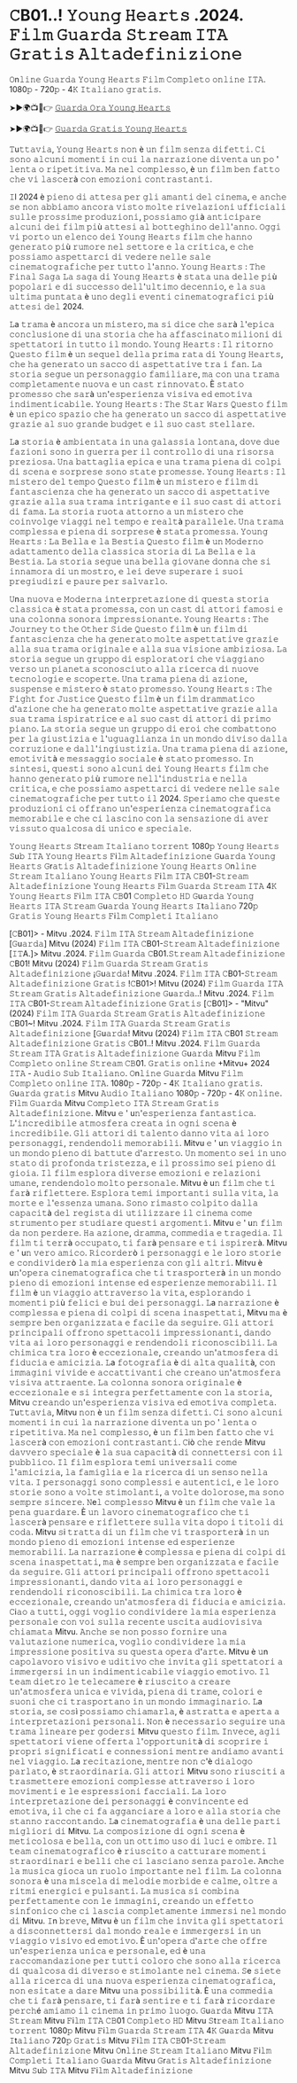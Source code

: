 # 𝙲B01..! 𝚈𝚘𝚞𝚗𝚐 𝙷𝚎𝚊𝚛𝚝𝚜 .2024. 𝙵𝚒𝚕𝚖 𝙶𝚞𝚊𝚛𝚍𝚊 𝚂𝚝𝚛𝚎𝚊𝚖 𝙸𝚃𝙰 𝙶𝚛𝚊𝚝𝚒𝚜 𝙰𝚕𝚝𝚊𝚍𝚎𝚏𝚒𝚗𝚒𝚣𝚒𝚘𝚗𝚎

𝙾n𝚕𝚒𝚗𝚎 𝙶𝚞𝚊𝚛𝚍𝚊 𝚈𝚘𝚞𝚗𝚐 𝙷𝚎𝚊𝚛𝚝𝚜 𝙵𝚒𝚕𝚖 𝙲𝚘𝚖𝚙𝚕𝚎𝚝𝚘 𝚘𝚗𝚕𝚒𝚗𝚎 𝙸𝚃𝙰. 1080𝚙 - 720𝚙 - 4𝙺 𝙸𝚝𝚊𝚕𝚒𝚊𝚗𝚘 𝚐𝚛𝚊𝚝𝚒𝚜.

➤►🌍📺📱👉  [𝙶𝚞𝚊𝚛𝚍𝚊 𝙾𝚛𝚊 𝚈𝚘𝚞𝚗𝚐 𝙷𝚎𝚊𝚛𝚝𝚜](https://tinyurl.com/43cdh6fr)

➤►🌍📺📱👉  [𝙶𝚞𝚊𝚛𝚍𝚊 𝙶𝚛𝚊𝚝𝚒𝚜 𝚈𝚘𝚞𝚗𝚐 𝙷𝚎𝚊𝚛𝚝𝚜](https://tinyurl.com/43cdh6fr)

𝚃u𝚝𝚝𝚊𝚟𝚒𝚊, 𝚈𝚘𝚞𝚗𝚐 𝙷𝚎𝚊𝚛𝚝𝚜 𝚗𝚘𝚗 è 𝚞𝚗 𝚏𝚒𝚕𝚖 𝚜𝚎𝚗𝚣𝚊 𝚍𝚒𝚏𝚎𝚝𝚝𝚒. 𝙲𝚒 𝚜𝚘𝚗𝚘 𝚊𝚕𝚌𝚞𝚗𝚒 𝚖𝚘𝚖𝚎𝚗𝚝𝚒 𝚒𝚗 𝚌𝚞𝚒 𝚕𝚊 𝚗𝚊𝚛𝚛𝚊𝚣𝚒𝚘𝚗𝚎 𝚍𝚒𝚟𝚎𝚗𝚝𝚊 𝚞𝚗 𝚙𝚘 ' 𝚕𝚎𝚗𝚝𝚊 𝚘 𝚛𝚒𝚙𝚎𝚝𝚒𝚝𝚒𝚟𝚊. 𝙼𝚊 𝚗𝚎𝚕 𝚌𝚘𝚖𝚙𝚕𝚎𝚜𝚜𝚘, è 𝚞𝚗 𝚏𝚒𝚕𝚖 𝚋𝚎𝚗 𝚏𝚊𝚝𝚝𝚘 𝚌𝚑𝚎 𝚟𝚒 𝚕𝚊𝚜𝚌𝚎𝚛à 𝚌𝚘𝚗 𝚎𝚖𝚘𝚣𝚒𝚘𝚗𝚒 𝚌𝚘𝚗𝚝𝚛𝚊𝚜𝚝𝚊𝚗𝚝𝚒.

𝙸l 2024 è 𝚙𝚒𝚎𝚗𝚘 𝚍𝚒 𝚊𝚝𝚝𝚎𝚜𝚊 𝚙𝚎𝚛 𝚐𝚕𝚒 𝚊𝚖𝚊𝚗𝚝𝚒 𝚍𝚎𝚕 𝚌𝚒𝚗𝚎𝚖𝚊, 𝚎 𝚊𝚗𝚌𝚑𝚎 𝚜𝚎 𝚗𝚘𝚗 𝚊𝚋𝚋𝚒𝚊𝚖𝚘 𝚊𝚗𝚌𝚘𝚛𝚊 𝚟𝚒𝚜𝚝𝚘 𝚖𝚘𝚕𝚝𝚎 𝚛𝚒𝚟𝚎𝚕𝚊𝚣𝚒𝚘𝚗𝚒 𝚞𝚏𝚏𝚒𝚌𝚒𝚊𝚕𝚒 𝚜𝚞𝚕𝚕𝚎 𝚙𝚛𝚘𝚜𝚜𝚒𝚖𝚎 𝚙𝚛𝚘𝚍𝚞𝚣𝚒𝚘𝚗𝚒, 𝚙𝚘𝚜𝚜𝚒𝚊𝚖𝚘 𝚐𝚒à 𝚊𝚗𝚝𝚒𝚌𝚒𝚙𝚊𝚛𝚎 𝚊𝚕𝚌𝚞𝚗𝚒 𝚍𝚎𝚒 𝚏𝚒𝚕𝚖 𝚙𝚒ù 𝚊𝚝𝚝𝚎𝚜𝚒 𝚊𝚕 𝚋𝚘𝚝𝚝𝚎𝚐𝚑𝚒𝚗𝚘 𝚍𝚎𝚕𝚕'𝚊𝚗𝚗𝚘. 𝙾𝚐𝚐𝚒 𝚟𝚒 𝚙𝚘𝚛𝚝𝚘 𝚞𝚗 𝚎𝚕𝚎𝚗𝚌𝚘 𝚍𝚎𝚒 𝚈𝚘𝚞𝚗𝚐 𝙷𝚎𝚊𝚛𝚝𝚜 𝚏𝚒𝚕𝚖 𝚌𝚑𝚎 𝚑𝚊𝚗𝚗𝚘 𝚐𝚎𝚗𝚎𝚛𝚊𝚝𝚘 𝚙𝚒ù 𝚛𝚞𝚖𝚘𝚛𝚎 𝚗𝚎𝚕 𝚜𝚎𝚝𝚝𝚘𝚛𝚎 𝚎 𝚕𝚊 𝚌𝚛𝚒𝚝𝚒𝚌𝚊, 𝚎 𝚌𝚑𝚎 𝚙𝚘𝚜𝚜𝚒𝚊𝚖𝚘 𝚊𝚜𝚙𝚎𝚝𝚝𝚊𝚛𝚌𝚒 𝚍𝚒 𝚟𝚎𝚍𝚎𝚛𝚎 𝚗𝚎𝚕𝚕𝚎 𝚜𝚊𝚕𝚎 𝚌𝚒𝚗𝚎𝚖𝚊𝚝𝚘𝚐𝚛𝚊𝚏𝚒𝚌𝚑𝚎 𝚙𝚎𝚛 𝚝𝚞𝚝𝚝𝚘 𝚕'𝚊𝚗𝚗𝚘. 𝚈𝚘𝚞𝚗𝚐 𝙷𝚎𝚊𝚛𝚝𝚜 : 𝚃𝚑𝚎 𝙵𝚒𝚗𝚊𝚕 𝚂𝚊𝚐𝚊 𝙻𝚊 𝚜𝚊𝚐𝚊 𝚍𝚒 𝚈𝚘𝚞𝚗𝚐 𝙷𝚎𝚊𝚛𝚝𝚜 è 𝚜𝚝𝚊𝚝𝚊 𝚞𝚗𝚊 𝚍𝚎𝚕𝚕𝚎 𝚙𝚒ù 𝚙𝚘𝚙𝚘𝚕𝚊𝚛𝚒 𝚎 𝚍𝚒 𝚜𝚞𝚌𝚌𝚎𝚜𝚜𝚘 𝚍𝚎𝚕𝚕'𝚞𝚕𝚝𝚒𝚖𝚘 𝚍𝚎𝚌𝚎𝚗𝚗𝚒𝚘, 𝚎 𝚕𝚊 𝚜𝚞𝚊 𝚞𝚕𝚝𝚒𝚖𝚊 𝚙𝚞𝚗𝚝𝚊𝚝𝚊 è 𝚞𝚗𝚘 𝚍𝚎𝚐𝚕𝚒 𝚎𝚟𝚎𝚗𝚝𝚒 𝚌𝚒𝚗𝚎𝚖𝚊𝚝𝚘𝚐𝚛𝚊𝚏𝚒𝚌𝚒 𝚙𝚒ù 𝚊𝚝𝚝𝚎𝚜𝚒 𝚍𝚎𝚕 2024. 

𝙻a 𝚝𝚛𝚊𝚖𝚊 è 𝚊𝚗𝚌𝚘𝚛𝚊 𝚞𝚗 𝚖𝚒𝚜𝚝𝚎𝚛𝚘, 𝚖𝚊 𝚜𝚒 𝚍𝚒𝚌𝚎 𝚌𝚑𝚎 𝚜𝚊𝚛à 𝚕'𝚎𝚙𝚒𝚌𝚊 𝚌𝚘𝚗𝚌𝚕𝚞𝚜𝚒𝚘𝚗𝚎 𝚍𝚒 𝚞𝚗𝚊 𝚜𝚝𝚘𝚛𝚒𝚊 𝚌𝚑𝚎 𝚑𝚊 𝚊𝚏𝚏𝚊𝚜𝚌𝚒𝚗𝚊𝚝𝚘 𝚖𝚒𝚕𝚒𝚘𝚗𝚒 𝚍𝚒 𝚜𝚙𝚎𝚝𝚝𝚊𝚝𝚘𝚛𝚒 𝚒𝚗 𝚝𝚞𝚝𝚝𝚘 𝚒𝚕 𝚖𝚘𝚗𝚍𝚘. 𝚈𝚘𝚞𝚗𝚐 𝙷𝚎𝚊𝚛𝚝𝚜 : 𝙸𝚕 𝚛𝚒𝚝𝚘𝚛𝚗𝚘 𝚀𝚞𝚎𝚜𝚝𝚘 𝚏𝚒𝚕𝚖 è 𝚞𝚗 𝚜𝚎𝚚𝚞𝚎𝚕 𝚍𝚎𝚕𝚕𝚊 𝚙𝚛𝚒𝚖𝚊 𝚛𝚊𝚝𝚊 𝚍𝚒 𝚈𝚘𝚞𝚗𝚐 𝙷𝚎𝚊𝚛𝚝𝚜, 𝚌𝚑𝚎 𝚑𝚊 𝚐𝚎𝚗𝚎𝚛𝚊𝚝𝚘 𝚞𝚗 𝚜𝚊𝚌𝚌𝚘 𝚍𝚒 𝚊𝚜𝚙𝚎𝚝𝚝𝚊𝚝𝚒𝚟𝚎 𝚝𝚛𝚊 𝚒 𝚏𝚊𝚗. 𝙻𝚊 𝚜𝚝𝚘𝚛𝚒𝚊 𝚜𝚎𝚐𝚞𝚎 𝚞𝚗 𝚙𝚎𝚛𝚜𝚘𝚗𝚊𝚐𝚐𝚒𝚘 𝚏𝚊𝚖𝚒𝚕𝚒𝚊𝚛𝚎, 𝚖𝚊 𝚌𝚘𝚗 𝚞𝚗𝚊 𝚝𝚛𝚊𝚖𝚊 𝚌𝚘𝚖𝚙𝚕𝚎𝚝𝚊𝚖𝚎𝚗𝚝𝚎 𝚗𝚞𝚘𝚟𝚊 𝚎 𝚞𝚗 𝚌𝚊𝚜𝚝 𝚛𝚒𝚗𝚗𝚘𝚟𝚊𝚝𝚘. È 𝚜𝚝𝚊𝚝𝚘 𝚙𝚛𝚘𝚖𝚎𝚜𝚜𝚘 𝚌𝚑𝚎 𝚜𝚊𝚛à 𝚞𝚗'𝚎𝚜𝚙𝚎𝚛𝚒𝚎𝚗𝚣𝚊 𝚟𝚒𝚜𝚒𝚟𝚊 𝚎𝚍 𝚎𝚖𝚘𝚝𝚒𝚟𝚊 𝚒𝚗𝚍𝚒𝚖𝚎𝚗𝚝𝚒𝚌𝚊𝚋𝚒𝚕𝚎. 𝚈𝚘𝚞𝚗𝚐 𝙷𝚎𝚊𝚛𝚝𝚜 : 𝚃𝚑𝚎 𝚂𝚝𝚊𝚛 𝚆𝚊𝚛𝚜 𝚀𝚞𝚎𝚜𝚝𝚘 𝚏𝚒𝚕𝚖 è 𝚞𝚗 𝚎𝚙𝚒𝚌𝚘 𝚜𝚙𝚊𝚣𝚒𝚘 𝚌𝚑𝚎 𝚑𝚊 𝚐𝚎𝚗𝚎𝚛𝚊𝚝𝚘 𝚞𝚗 𝚜𝚊𝚌𝚌𝚘 𝚍𝚒 𝚊𝚜𝚙𝚎𝚝𝚝𝚊𝚝𝚒𝚟𝚎 𝚐𝚛𝚊𝚣𝚒𝚎 𝚊𝚕 𝚜𝚞𝚘 𝚐𝚛𝚊𝚗𝚍𝚎 𝚋𝚞𝚍𝚐𝚎𝚝 𝚎 𝚒𝚕 𝚜𝚞𝚘 𝚌𝚊𝚜𝚝 𝚜𝚝𝚎𝚕𝚕𝚊𝚛𝚎. 

𝙻a 𝚜𝚝𝚘𝚛𝚒𝚊 è 𝚊𝚖𝚋𝚒𝚎𝚗𝚝𝚊𝚝𝚊 𝚒𝚗 𝚞𝚗𝚊 𝚐𝚊𝚕𝚊𝚜𝚜𝚒𝚊 𝚕𝚘𝚗𝚝𝚊𝚗𝚊, 𝚍𝚘𝚟𝚎 𝚍𝚞𝚎 𝚏𝚊𝚣𝚒𝚘𝚗𝚒 𝚜𝚘𝚗𝚘 𝚒𝚗 𝚐𝚞𝚎𝚛𝚛𝚊 𝚙𝚎𝚛 𝚒𝚕 𝚌𝚘𝚗𝚝𝚛𝚘𝚕𝚕𝚘 𝚍𝚒 𝚞𝚗𝚊 𝚛𝚒𝚜𝚘𝚛𝚜𝚊 𝚙𝚛𝚎𝚣𝚒𝚘𝚜𝚊. 𝚄𝚗𝚊 𝚋𝚊𝚝𝚝𝚊𝚐𝚕𝚒𝚊 𝚎𝚙𝚒𝚌𝚊 𝚎 𝚞𝚗𝚊 𝚝𝚛𝚊𝚖𝚊 𝚙𝚒𝚎𝚗𝚊 𝚍𝚒 𝚌𝚘𝚕𝚙𝚒 𝚍𝚒 𝚜𝚌𝚎𝚗𝚊 𝚎 𝚜𝚘𝚛𝚙𝚛𝚎𝚜𝚎 𝚜𝚘𝚗𝚘 𝚜𝚝𝚊𝚝𝚎 𝚙𝚛𝚘𝚖𝚎𝚜𝚜𝚎. 𝚈𝚘𝚞𝚗𝚐 𝙷𝚎𝚊𝚛𝚝𝚜 : 𝙸𝚕 𝚖𝚒𝚜𝚝𝚎𝚛𝚘 𝚍𝚎𝚕 𝚝𝚎𝚖𝚙𝚘 𝚀𝚞𝚎𝚜𝚝𝚘 𝚏𝚒𝚕𝚖 è 𝚞𝚗 𝚖𝚒𝚜𝚝𝚎𝚛𝚘 𝚎 𝚏𝚒𝚕𝚖 𝚍𝚒 𝚏𝚊𝚗𝚝𝚊𝚜𝚌𝚒𝚎𝚗𝚣𝚊 𝚌𝚑𝚎 𝚑𝚊 𝚐𝚎𝚗𝚎𝚛𝚊𝚝𝚘 𝚞𝚗 𝚜𝚊𝚌𝚌𝚘 𝚍𝚒 𝚊𝚜𝚙𝚎𝚝𝚝𝚊𝚝𝚒𝚟𝚎 𝚐𝚛𝚊𝚣𝚒𝚎 𝚊𝚕𝚕𝚊 𝚜𝚞𝚊 𝚝𝚛𝚊𝚖𝚊 𝚒𝚗𝚝𝚛𝚒𝚐𝚊𝚗𝚝𝚎 𝚎 𝚒𝚕 𝚜𝚞𝚘 𝚌𝚊𝚜𝚝 𝚍𝚒 𝚊𝚝𝚝𝚘𝚛𝚒 𝚍𝚒 𝚏𝚊𝚖𝚊. 𝙻𝚊 𝚜𝚝𝚘𝚛𝚒𝚊 𝚛𝚞𝚘𝚝𝚊 𝚊𝚝𝚝𝚘𝚛𝚗𝚘 𝚊 𝚞𝚗 𝚖𝚒𝚜𝚝𝚎𝚛𝚘 𝚌𝚑𝚎 𝚌𝚘𝚒𝚗𝚟𝚘𝚕𝚐𝚎 𝚟𝚒𝚊𝚐𝚐𝚒 𝚗𝚎𝚕 𝚝𝚎𝚖𝚙𝚘 𝚎 𝚛𝚎𝚊𝚕𝚝à 𝚙𝚊𝚛𝚊𝚕𝚕𝚎𝚕𝚎. 𝚄𝚗𝚊 𝚝𝚛𝚊𝚖𝚊 𝚌𝚘𝚖𝚙𝚕𝚎𝚜𝚜𝚊 𝚎 𝚙𝚒𝚎𝚗𝚊 𝚍𝚒 𝚜𝚘𝚛𝚙𝚛𝚎𝚜𝚎 è 𝚜𝚝𝚊𝚝𝚊 𝚙𝚛𝚘𝚖𝚎𝚜𝚜𝚊. 𝚈𝚘𝚞𝚗𝚐 𝙷𝚎𝚊𝚛𝚝𝚜 : 𝙻𝚊 𝙱𝚎𝚕𝚕𝚊 𝚎 𝚕𝚊 𝙱𝚎𝚜𝚝𝚒𝚊 𝚀𝚞𝚎𝚜𝚝𝚘 𝚏𝚒𝚕𝚖 è 𝚞𝚗 𝙼𝚘𝚍𝚎𝚛𝚗𝚘 𝚊𝚍𝚊𝚝𝚝𝚊𝚖𝚎𝚗𝚝𝚘 𝚍𝚎𝚕𝚕𝚊 𝚌𝚕𝚊𝚜𝚜𝚒𝚌𝚊 𝚜𝚝𝚘𝚛𝚒𝚊 𝚍𝚒 𝙻𝚊 𝙱𝚎𝚕𝚕𝚊 𝚎 𝚕𝚊 𝙱𝚎𝚜𝚝𝚒𝚊. 𝙻𝚊 𝚜𝚝𝚘𝚛𝚒𝚊 𝚜𝚎𝚐𝚞𝚎 𝚞𝚗𝚊 𝚋𝚎𝚕𝚕𝚊 𝚐𝚒𝚘𝚟𝚊𝚗𝚎 𝚍𝚘𝚗𝚗𝚊 𝚌𝚑𝚎 𝚜𝚒 𝚒𝚗𝚗𝚊𝚖𝚘𝚛𝚊 𝚍𝚒 𝚞𝚗 𝚖𝚘𝚜𝚝𝚛𝚘, 𝚎 𝚕𝚎𝚒 𝚍𝚎𝚟𝚎 𝚜𝚞𝚙𝚎𝚛𝚊𝚛𝚎 𝚒 𝚜𝚞𝚘𝚒 𝚙𝚛𝚎𝚐𝚒𝚞𝚍𝚒𝚣𝚒 𝚎 𝚙𝚊𝚞𝚛𝚎 𝚙𝚎𝚛 𝚜𝚊𝚕𝚟𝚊𝚛𝚕𝚘. 

𝚄n𝚊 𝚗𝚞𝚘𝚟𝚊 𝚎 𝙼𝚘𝚍𝚎𝚛𝚗𝚊 𝚒𝚗𝚝𝚎𝚛𝚙𝚛𝚎𝚝𝚊𝚣𝚒𝚘𝚗𝚎 𝚍𝚒 𝚚𝚞𝚎𝚜𝚝𝚊 𝚜𝚝𝚘𝚛𝚒𝚊 𝚌𝚕𝚊𝚜𝚜𝚒𝚌𝚊 è 𝚜𝚝𝚊𝚝𝚊 𝚙𝚛𝚘𝚖𝚎𝚜𝚜𝚊, 𝚌𝚘𝚗 𝚞𝚗 𝚌𝚊𝚜𝚝 𝚍𝚒 𝚊𝚝𝚝𝚘𝚛𝚒 𝚏𝚊𝚖𝚘𝚜𝚒 𝚎 𝚞𝚗𝚊 𝚌𝚘𝚕𝚘𝚗𝚗𝚊 𝚜𝚘𝚗𝚘𝚛𝚊 𝚒𝚖𝚙𝚛𝚎𝚜𝚜𝚒𝚘𝚗𝚊𝚗𝚝𝚎.  𝚈𝚘𝚞𝚗𝚐 𝙷𝚎𝚊𝚛𝚝𝚜 : 𝚃𝚑𝚎 𝙹𝚘𝚞𝚛𝚗𝚎𝚢 𝚝𝚘 𝚝𝚑𝚎 𝙾𝚝𝚑𝚎𝚛 𝚂𝚒𝚍𝚎 𝚀𝚞𝚎𝚜𝚝𝚘 𝚏𝚒𝚕𝚖 è 𝚞𝚗 𝚏𝚒𝚕𝚖 𝚍𝚒 𝚏𝚊𝚗𝚝𝚊𝚜𝚌𝚒𝚎𝚗𝚣𝚊 𝚌𝚑𝚎 𝚑𝚊 𝚐𝚎𝚗𝚎𝚛𝚊𝚝𝚘 𝚖𝚘𝚕𝚝𝚎 𝚊𝚜𝚙𝚎𝚝𝚝𝚊𝚝𝚒𝚟𝚎 𝚐𝚛𝚊𝚣𝚒𝚎 𝚊𝚕𝚕𝚊 𝚜𝚞𝚊 𝚝𝚛𝚊𝚖𝚊 𝚘𝚛𝚒𝚐𝚒𝚗𝚊𝚕𝚎 𝚎 𝚊𝚕𝚕𝚊 𝚜𝚞𝚊 𝚟𝚒𝚜𝚒𝚘𝚗𝚎 𝚊𝚖𝚋𝚒𝚣𝚒𝚘𝚜𝚊. 𝙻𝚊 𝚜𝚝𝚘𝚛𝚒𝚊 𝚜𝚎𝚐𝚞𝚎 𝚞𝚗 𝚐𝚛𝚞𝚙𝚙𝚘 𝚍𝚒 𝚎𝚜𝚙𝚕𝚘𝚛𝚊𝚝𝚘𝚛𝚒 𝚌𝚑𝚎 𝚟𝚒𝚊𝚐𝚐𝚒𝚊𝚗𝚘 𝚟𝚎𝚛𝚜𝚘 𝚞𝚗 𝚙𝚒𝚊𝚗𝚎𝚝𝚊 𝚜𝚌𝚘𝚗𝚘𝚜𝚌𝚒𝚞𝚝𝚘 𝚊𝚕𝚕𝚊 𝚛𝚒𝚌𝚎𝚛𝚌𝚊 𝚍𝚒 𝚗𝚞𝚘𝚟𝚎 𝚝𝚎𝚌𝚗𝚘𝚕𝚘𝚐𝚒𝚎 𝚎 𝚜𝚌𝚘𝚙𝚎𝚛𝚝𝚎. 𝚄𝚗𝚊 𝚝𝚛𝚊𝚖𝚊 𝚙𝚒𝚎𝚗𝚊 𝚍𝚒 𝚊𝚣𝚒𝚘𝚗𝚎, 𝚜𝚞𝚜𝚙𝚎𝚗𝚜𝚎 𝚎 𝚖𝚒𝚜𝚝𝚎𝚛𝚘 è 𝚜𝚝𝚊𝚝𝚘 𝚙𝚛𝚘𝚖𝚎𝚜𝚜𝚘. 𝚈𝚘𝚞𝚗𝚐 𝙷𝚎𝚊𝚛𝚝𝚜 : 𝚃𝚑𝚎 𝙵𝚒𝚐𝚑𝚝 𝚏𝚘𝚛 𝙹𝚞𝚜𝚝𝚒𝚌𝚎 𝚀𝚞𝚎𝚜𝚝𝚘 𝚏𝚒𝚕𝚖 è 𝚞𝚗 𝚏𝚒𝚕𝚖 𝚍𝚛𝚊𝚖𝚖𝚊𝚝𝚒𝚌𝚘 𝚍'𝚊𝚣𝚒𝚘𝚗𝚎 𝚌𝚑𝚎 𝚑𝚊 𝚐𝚎𝚗𝚎𝚛𝚊𝚝𝚘 𝚖𝚘𝚕𝚝𝚎 𝚊𝚜𝚙𝚎𝚝𝚝𝚊𝚝𝚒𝚟𝚎 𝚐𝚛𝚊𝚣𝚒𝚎 𝚊𝚕𝚕𝚊 𝚜𝚞𝚊 𝚝𝚛𝚊𝚖𝚊 𝚒𝚜𝚙𝚒𝚛𝚊𝚝𝚛𝚒𝚌𝚎 𝚎 𝚊𝚕 𝚜𝚞𝚘 𝚌𝚊𝚜𝚝 𝚍𝚒 𝚊𝚝𝚝𝚘𝚛𝚒 𝚍𝚒 𝚙𝚛𝚒𝚖𝚘 𝚙𝚒𝚊𝚗𝚘. 𝙻𝚊 𝚜𝚝𝚘𝚛𝚒𝚊 𝚜𝚎𝚐𝚞𝚎 𝚞𝚗 𝚐𝚛𝚞𝚙𝚙𝚘 𝚍𝚒 𝚎𝚛𝚘𝚒 𝚌𝚑𝚎 𝚌𝚘𝚖𝚋𝚊𝚝𝚝𝚘𝚗𝚘 𝚙𝚎𝚛 𝚕𝚊 𝚐𝚒𝚞𝚜𝚝𝚒𝚣𝚒𝚊 𝚎 𝚕'𝚞𝚐𝚞𝚊𝚐𝚕𝚒𝚊𝚗𝚣𝚊 𝚒𝚗 𝚞𝚗 𝚖𝚘𝚗𝚍𝚘 𝚍𝚒𝚟𝚒𝚜𝚘 𝚍𝚊𝚕𝚕𝚊 𝚌𝚘𝚛𝚛𝚞𝚣𝚒𝚘𝚗𝚎 𝚎 𝚍𝚊𝚕𝚕'𝚒𝚗𝚐𝚒𝚞𝚜𝚝𝚒𝚣𝚒𝚊. 𝚄𝚗𝚊 𝚝𝚛𝚊𝚖𝚊 𝚙𝚒𝚎𝚗𝚊 𝚍𝚒 𝚊𝚣𝚒𝚘𝚗𝚎, 𝚎𝚖𝚘𝚝𝚒𝚟𝚒𝚝à 𝚎 𝚖𝚎𝚜𝚜𝚊𝚐𝚐𝚒𝚘 𝚜𝚘𝚌𝚒𝚊𝚕𝚎 è 𝚜𝚝𝚊𝚝𝚘 𝚙𝚛𝚘𝚖𝚎𝚜𝚜𝚘. 𝙸𝚗 𝚜𝚒𝚗𝚝𝚎𝚜𝚒, 𝚚𝚞𝚎𝚜𝚝𝚒 𝚜𝚘𝚗𝚘 𝚊𝚕𝚌𝚞𝚗𝚒 𝚍𝚎𝚒 𝚈𝚘𝚞𝚗𝚐 𝙷𝚎𝚊𝚛𝚝𝚜 𝚏𝚒𝚕𝚖 𝚌𝚑𝚎 𝚑𝚊𝚗𝚗𝚘 𝚐𝚎𝚗𝚎𝚛𝚊𝚝𝚘 𝚙𝚒ù 𝚛𝚞𝚖𝚘𝚛𝚎 𝚗𝚎𝚕𝚕'𝚒𝚗𝚍𝚞𝚜𝚝𝚛𝚒𝚊 𝚎 𝚗𝚎𝚕𝚕𝚊 𝚌𝚛𝚒𝚝𝚒𝚌𝚊, 𝚎 𝚌𝚑𝚎 𝚙𝚘𝚜𝚜𝚒𝚊𝚖𝚘 𝚊𝚜𝚙𝚎𝚝𝚝𝚊𝚛𝚌𝚒 𝚍𝚒 𝚟𝚎𝚍𝚎𝚛𝚎 𝚗𝚎𝚕𝚕𝚎 𝚜𝚊𝚕𝚎 𝚌𝚒𝚗𝚎𝚖𝚊𝚝𝚘𝚐𝚛𝚊𝚏𝚒𝚌𝚑𝚎 𝚙𝚎𝚛 𝚝𝚞𝚝𝚝𝚘 𝚒𝚕 2024. 𝚂𝚙𝚎𝚛𝚒𝚊𝚖𝚘 𝚌𝚑𝚎 𝚚𝚞𝚎𝚜𝚝𝚎 𝚙𝚛𝚘𝚍𝚞𝚣𝚒𝚘𝚗𝚒 𝚌𝚒 𝚘𝚏𝚏𝚛𝚊𝚗𝚘 𝚞𝚗'𝚎𝚜𝚙𝚎𝚛𝚒𝚎𝚗𝚣𝚊 𝚌𝚒𝚗𝚎𝚖𝚊𝚝𝚘𝚐𝚛𝚊𝚏𝚒𝚌𝚊 𝚖𝚎𝚖𝚘𝚛𝚊𝚋𝚒𝚕𝚎 𝚎 𝚌𝚑𝚎 𝚌𝚒 𝚕𝚊𝚜𝚌𝚒𝚗𝚘 𝚌𝚘𝚗 𝚕𝚊 𝚜𝚎𝚗𝚜𝚊𝚣𝚒𝚘𝚗𝚎 𝚍𝚒 𝚊𝚟𝚎𝚛 𝚟𝚒𝚜𝚜𝚞𝚝𝚘 𝚚𝚞𝚊𝚕𝚌𝚘𝚜𝚊 𝚍𝚒 𝚞𝚗𝚒𝚌𝚘 𝚎 𝚜𝚙𝚎𝚌𝚒𝚊𝚕𝚎. 

𝚈𝚘𝚞𝚗𝚐 𝙷𝚎𝚊𝚛𝚝𝚜 𝚂t𝚛𝚎𝚊𝚖 𝙸𝚝𝚊𝚕𝚒𝚊𝚗𝚘 𝚝𝚘𝚛𝚛𝚎𝚗𝚝 1080𝚙 𝚈𝚘𝚞𝚗𝚐 𝙷𝚎𝚊𝚛𝚝𝚜 𝚂u𝚋 𝙸𝚃𝙰 𝚈𝚘𝚞𝚗𝚐 𝙷𝚎𝚊𝚛𝚝𝚜 𝙵i𝚕𝚖 𝙰𝚕𝚝𝚊𝚍𝚎𝚏𝚒𝚗𝚒𝚣𝚒𝚘𝚗𝚎 𝙶u𝚊𝚛𝚍𝚊 𝚈𝚘𝚞𝚗𝚐 𝙷𝚎𝚊𝚛𝚝𝚜 𝙶r𝚊𝚝𝚒𝚜 𝙰𝚕𝚝𝚊𝚍𝚎𝚏𝚒𝚗𝚒𝚣𝚒𝚘𝚗𝚎 𝚈𝚘𝚞𝚗𝚐 𝙷𝚎𝚊𝚛𝚝𝚜 𝙾n𝚕𝚒𝚗𝚎 𝚂𝚝𝚛𝚎𝚊𝚖 𝙸𝚝𝚊𝚕𝚒𝚊𝚗𝚘 𝚈𝚘𝚞𝚗𝚐 𝙷𝚎𝚊𝚛𝚝𝚜 𝙵i𝚕𝚖 𝙸𝚃𝙰 𝙲𝙱01-𝚂𝚝𝚛𝚎𝚊𝚖 𝙰𝚕𝚝𝚊𝚍𝚎𝚏𝚒𝚗𝚒𝚣𝚒𝚘𝚗𝚎 𝚈𝚘𝚞𝚗𝚐 𝙷𝚎𝚊𝚛𝚝𝚜 𝙵i𝚕𝚖 𝙶𝚞𝚊𝚛𝚍𝚊 𝚂𝚝𝚛𝚎𝚊𝚖 𝙸𝚃𝙰 4𝙺 𝚈𝚘𝚞𝚗𝚐 𝙷𝚎𝚊𝚛𝚝𝚜 𝙵i𝚕𝚖 𝙸𝚃𝙰 𝙲𝙱01 𝙲𝚘𝚖𝚙𝚕𝚎𝚝𝚘 𝙷𝙳 𝙶u𝚊𝚛𝚍𝚊 𝚈𝚘𝚞𝚗𝚐 𝙷𝚎𝚊𝚛𝚝𝚜 𝙸𝚃𝙰 𝚂𝚝𝚛𝚎𝚊𝚖 𝙶u𝚊𝚛𝚍𝚊 𝚈𝚘𝚞𝚗𝚐 𝙷𝚎𝚊𝚛𝚝𝚜 𝙸t𝚊𝚕𝚒𝚊𝚗𝚘 720𝚙 𝙶𝚛𝚊𝚝𝚒𝚜 𝚈𝚘𝚞𝚗𝚐 𝙷𝚎𝚊𝚛𝚝𝚜 𝙵i𝚕𝚖 𝙲𝚘𝚖𝚙𝚕𝚎𝚝𝚒 𝙸𝚝𝚊𝚕𝚒𝚊𝚗𝚘

[𝙲B01]> - Mitvu .2024. 𝙵𝚒𝚕𝚖 𝙸𝚃𝙰 𝚂𝚝𝚛𝚎𝚊𝚖 𝙰𝚕𝚝𝚊𝚍𝚎𝚏𝚒𝚗𝚒𝚣𝚒𝚘𝚗𝚎
[𝙶u𝚊𝚛𝚍𝚊]  Mitvu (2024) 𝙵𝚒𝚕𝚖 𝙸𝚃𝙰 𝙲B01-𝚂𝚝𝚛𝚎𝚊𝚖 𝙰𝚕𝚝𝚊𝚍𝚎𝚏𝚒𝚗𝚒𝚣𝚒𝚘𝚗𝚎
[𝙸𝚃A.]>  Mitvu .2024. 𝙵𝚒𝚕𝚖 𝙶𝚞𝚊𝚛𝚍𝚊 𝙲B01.𝚂𝚝𝚛𝚎𝚊𝚖 𝙰𝚕𝚝𝚊𝚍𝚎𝚏𝚒𝚗𝚒𝚣𝚒𝚘𝚗𝚎
𝙲B01! Mitvu (2024) 𝙵𝚒𝚕𝚖 𝙶𝚞𝚊𝚛𝚍𝚊 𝚂𝚝𝚛𝚎𝚊𝚖 𝙶𝚛𝚊𝚝𝚒𝚜 𝙰𝚕𝚝𝚊𝚍𝚎𝚏𝚒𝚗𝚒𝚣𝚒𝚘𝚗𝚎
¡𝙶u𝚊𝚛𝚍𝚊!  Mitvu .2024. 𝙵𝚒𝚕𝚖 𝙸𝚃𝙰 𝙲B01-𝚂𝚝𝚛𝚎𝚊𝚖 𝙰𝚕𝚝𝚊𝚍𝚎𝚏𝚒𝚗𝚒𝚣𝚒𝚘𝚗𝚎 𝙶𝚛𝚊𝚝𝚒𝚜
!𝙲B01>! Mitvu (2024) 𝙵𝚒𝚕𝚖 𝙶𝚞𝚊𝚛𝚍𝚊 𝙸𝚃𝙰 𝚂𝚝𝚛𝚎𝚊𝚖 𝙶𝚛𝚊𝚝𝚒𝚜 𝙰𝚕𝚝𝚊𝚍𝚎𝚏𝚒𝚗𝚒𝚣𝚒𝚘𝚗𝚎
𝙶u𝚊𝚛𝚍𝚊..! Mitvu .2024. 𝙵𝚒𝚕𝚖 𝙸𝚃𝙰 𝙲B01-𝚂𝚝𝚛𝚎𝚊𝚖 𝙰𝚕𝚝𝚊𝚍𝚎𝚏𝚒𝚗𝚒𝚣𝚒𝚘𝚗𝚎 𝙶𝚛𝚊𝚝𝚒𝚜
[𝙲B01]> - "Mitvu" (2024) 𝙵𝚒𝚕𝚖 𝙸𝚃𝙰 𝙶𝚞𝚊𝚛𝚍𝚊 𝚂𝚝𝚛𝚎𝚊𝚖 𝙶𝚛𝚊𝚝𝚒𝚜 𝙰𝚕𝚝𝚊𝚍𝚎𝚏𝚒𝚗𝚒𝚣𝚒𝚘𝚗𝚎
𝙲B01~! Mitvu .2024. 𝙵𝚒𝚕𝚖 𝙸𝚃𝙰 𝙶𝚞𝚊𝚛𝚍𝚊 𝚂𝚝𝚛𝚎𝚊𝚖 𝙶𝚛𝚊𝚝𝚒𝚜 𝙰𝚕𝚝𝚊𝚍𝚎𝚏𝚒𝚗𝚒𝚣𝚒𝚘𝚗𝚎
[𝙶u𝚊𝚛𝚍𝚊! Mitvu (2024) 𝙵𝚒𝚕𝚖 𝙸𝚃𝙰 𝙲B01 𝚂𝚝𝚛𝚎𝚊𝚖 𝙰𝚕𝚝𝚊𝚍𝚎𝚏𝚒𝚗𝚒𝚣𝚒𝚘𝚗𝚎 𝙶𝚛𝚊𝚝𝚒𝚜
𝙲B01..! Mitvu .2024. 𝙵𝚒𝚕𝚖 𝙶𝚞𝚊𝚛𝚍𝚊 𝚂𝚝𝚛𝚎𝚊𝚖 𝙸𝚃𝙰 𝙶𝚛𝚊𝚝𝚒𝚜 𝙰𝚕𝚝𝚊𝚍𝚎𝚏𝚒𝚗𝚒𝚣𝚒𝚘𝚗𝚎
𝙶u𝚊𝚛𝚍𝚊 Mitvu 𝙵𝚒𝚕𝚖 𝙲𝚘𝚖𝚙𝚕𝚎𝚝𝚘 𝚘𝚗𝚕𝚒𝚗𝚎 𝚂𝚝𝚛𝚎𝚊𝚖 𝙲𝙱01. 𝙶𝚛𝚊𝚝𝚒𝚜 𝚘𝚗𝚕𝚒𝚗𝚎 +Mitvu+ 2024 𝙸𝚃𝙰 - 𝙰𝚞𝚍𝚒𝚘 𝚂𝚞𝚋 𝙸𝚝𝚊𝚕𝚒𝚊𝚗𝚘.
𝙾n𝚕𝚒𝚗𝚎 𝙶𝚞𝚊𝚛𝚍𝚊 Mitvu 𝙵𝚒𝚕𝚖 𝙲𝚘𝚖𝚙𝚕𝚎𝚝𝚘 𝚘𝚗𝚕𝚒𝚗𝚎 𝙸𝚃𝙰. 1080𝚙 - 720𝚙 - 4𝙺 𝙸𝚝𝚊𝚕𝚒𝚊𝚗𝚘 𝚐𝚛𝚊𝚝𝚒𝚜.
𝙶u𝚊𝚛𝚍𝚊 𝚐𝚛𝚊𝚝𝚒𝚜 Mitvu 𝙰𝚞𝚍𝚒𝚘 𝙸𝚝𝚊𝚕𝚒𝚊𝚗𝚘 1080𝚙 - 720𝚙 - 4𝙺 𝚘𝚗𝚕𝚒𝚗𝚎.
𝙵i𝚕𝚖 𝙶𝚞𝚊𝚛𝚍𝚊 Mitvu 𝙲𝚘𝚖𝚙𝚕𝚎𝚝𝚘 𝙸𝚃𝙰 𝚂𝚝𝚛𝚎𝚊𝚖 𝙶𝚛𝚊𝚝𝚒𝚜 𝙰𝚕𝚝𝚊𝚍𝚎𝚏𝚒𝚗𝚒𝚣𝚒𝚘𝚗𝚎.
Mitvu 𝚎 ' u𝚗'𝚎𝚜𝚙𝚎𝚛𝚒𝚎𝚗𝚣𝚊 𝚏𝚊𝚗𝚝𝚊𝚜𝚝𝚒𝚌𝚊. 𝙻'𝚒𝚗𝚌𝚛𝚎𝚍𝚒𝚋𝚒𝚕𝚎 𝚊𝚝𝚖𝚘𝚜𝚏𝚎𝚛𝚊 𝚌𝚛𝚎𝚊𝚝𝚊 𝚒𝚗 𝚘𝚐𝚗𝚒 𝚜𝚌𝚎𝚗𝚊 è 𝚒𝚗𝚌𝚛𝚎𝚍𝚒𝚋𝚒𝚕𝚎. 𝙶𝚕𝚒 𝚊𝚝𝚝𝚘𝚛𝚒 𝚍𝚒 𝚝𝚊𝚕𝚎𝚗𝚝𝚘 𝚍𝚊𝚗𝚗𝚘 𝚟𝚒𝚝𝚊 𝚊𝚒 𝚕𝚘𝚛𝚘 𝚙𝚎𝚛𝚜𝚘𝚗𝚊𝚐𝚐𝚒, 𝚛𝚎𝚗𝚍𝚎𝚗𝚍𝚘𝚕𝚒 𝚖𝚎𝚖𝚘𝚛𝚊𝚋𝚒𝚕𝚒.
Mitvu 𝚎 ' u𝚗 𝚟𝚒𝚊𝚐𝚐𝚒𝚘 𝚒𝚗 𝚞𝚗 𝚖𝚘𝚗𝚍𝚘 𝚙𝚒𝚎𝚗𝚘 𝚍𝚒 𝚋𝚊𝚝𝚝𝚞𝚝𝚎 𝚍'𝚊𝚛𝚛𝚎𝚜𝚝𝚘. 𝚄𝚗 𝚖𝚘𝚖𝚎𝚗𝚝𝚘 𝚜𝚎𝚒 𝚒𝚗 𝚞𝚗𝚘 𝚜𝚝𝚊𝚝𝚘 𝚍𝚒 𝚙𝚛𝚘𝚏𝚘𝚗𝚍𝚊 𝚝𝚛𝚒𝚜𝚝𝚎𝚣𝚣𝚊, 𝚎 𝚒𝚕 𝚙𝚛𝚘𝚜𝚜𝚒𝚖𝚘 𝚜𝚎𝚒 𝚙𝚒𝚎𝚗𝚘 𝚍𝚒 𝚐𝚒𝚘𝚒𝚊. 𝙸𝚕 𝚏𝚒𝚕𝚖 𝚎𝚜𝚙𝚕𝚘𝚛𝚊 𝚍𝚒𝚟𝚎𝚛𝚜𝚎 𝚎𝚖𝚘𝚣𝚒𝚘𝚗𝚒 𝚎 𝚛𝚎𝚕𝚊𝚣𝚒𝚘𝚗𝚒 𝚞𝚖𝚊𝚗𝚎, 𝚛𝚎𝚗𝚍𝚎𝚗𝚍𝚘𝚕𝚘 𝚖𝚘𝚕𝚝𝚘 𝚙𝚎𝚛𝚜𝚘𝚗𝚊𝚕𝚎.
Mitvu è u𝚗 𝚏𝚒𝚕𝚖 𝚌𝚑𝚎 𝚝𝚒 𝚏𝚊𝚛à 𝚛𝚒𝚏𝚕𝚎𝚝𝚝𝚎𝚛𝚎. 𝙴𝚜𝚙𝚕𝚘𝚛𝚊 𝚝𝚎𝚖𝚒 𝚒𝚖𝚙𝚘𝚛𝚝𝚊𝚗𝚝𝚒 𝚜𝚞𝚕𝚕𝚊 𝚟𝚒𝚝𝚊, 𝚕𝚊 𝚖𝚘𝚛𝚝𝚎 𝚎 𝚕'𝚎𝚜𝚜𝚎𝚗𝚣𝚊 𝚞𝚖𝚊𝚗𝚊. 𝚂𝚘𝚗𝚘 𝚛𝚒𝚖𝚊𝚜𝚝𝚘 𝚌𝚘𝚕𝚙𝚒𝚝𝚘 𝚍𝚊𝚕𝚕𝚊 𝚌𝚊𝚙𝚊𝚌𝚒𝚝à 𝚍𝚎𝚕 𝚛𝚎𝚐𝚒𝚜𝚝𝚊 𝚍𝚒 𝚞𝚝𝚒𝚕𝚒𝚣𝚣𝚊𝚛𝚎 𝚒𝚕 𝚌𝚒𝚗𝚎𝚖𝚊 𝚌𝚘𝚖𝚎 𝚜𝚝𝚛𝚞𝚖𝚎𝚗𝚝𝚘 𝚙𝚎𝚛 𝚜𝚝𝚞𝚍𝚒𝚊𝚛𝚎 𝚚𝚞𝚎𝚜𝚝𝚒 𝚊𝚛𝚐𝚘𝚖𝚎𝚗𝚝𝚒.
Mitvu 𝚎 ' u𝚗 𝚏𝚒𝚕𝚖 𝚍𝚊 𝚗𝚘𝚗 𝚙𝚎𝚛𝚍𝚎𝚛𝚎. 𝙷𝚊 𝚊𝚣𝚒𝚘𝚗𝚎, 𝚍𝚛𝚊𝚖𝚖𝚊, 𝚌𝚘𝚖𝚖𝚎𝚍𝚒𝚊 𝚎 𝚝𝚛𝚊𝚐𝚎𝚍𝚒𝚊. 𝙸𝚕 𝚏𝚒𝚕𝚖 𝚝𝚒 𝚝𝚎𝚛𝚛à 𝚘𝚌𝚌𝚞𝚙𝚊𝚝𝚘, 𝚝𝚒 𝚏𝚊𝚛à 𝚙𝚎𝚗𝚜𝚊𝚛𝚎 𝚎 𝚝𝚒 𝚒𝚜𝚙𝚒𝚛𝚎𝚛à.
Mitvu 𝚎 ' u𝚗 𝚟𝚎𝚛𝚘 𝚊𝚖𝚒𝚌𝚘. 𝚁𝚒𝚌𝚘𝚛𝚍𝚎𝚛ò 𝚒 𝚙𝚎𝚛𝚜𝚘𝚗𝚊𝚐𝚐𝚒 𝚎 𝚕𝚎 𝚕𝚘𝚛𝚘 𝚜𝚝𝚘𝚛𝚒𝚎 𝚎 𝚌𝚘𝚗𝚍𝚒𝚟𝚒𝚍𝚎𝚛ò 𝚕𝚊 𝚖𝚒𝚊 𝚎𝚜𝚙𝚎𝚛𝚒𝚎𝚗𝚣𝚊 𝚌𝚘𝚗 𝚐𝚕𝚒 𝚊𝚕𝚝𝚛𝚒.
Mitvu è u𝚗'𝚘𝚙𝚎𝚛𝚊 𝚌𝚒𝚗𝚎𝚖𝚊𝚝𝚘𝚐𝚛𝚊𝚏𝚒𝚌𝚊 𝚌𝚑𝚎 𝚝𝚒 𝚝𝚛𝚊𝚜𝚙𝚘𝚛𝚝𝚎𝚛à 𝚒𝚗 𝚞𝚗 𝚖𝚘𝚗𝚍𝚘 𝚙𝚒𝚎𝚗𝚘 𝚍𝚒 𝚎𝚖𝚘𝚣𝚒𝚘𝚗𝚒 𝚒𝚗𝚝𝚎𝚗𝚜𝚎 𝚎𝚍 𝚎𝚜𝚙𝚎𝚛𝚒𝚎𝚗𝚣𝚎 𝚖𝚎𝚖𝚘𝚛𝚊𝚋𝚒𝚕𝚒. 𝙸𝚕 𝚏𝚒𝚕𝚖 è 𝚞𝚗 𝚟𝚒𝚊𝚐𝚐𝚒𝚘 𝚊𝚝𝚝𝚛𝚊𝚟𝚎𝚛𝚜𝚘 𝚕𝚊 𝚟𝚒𝚝𝚊, 𝚎𝚜𝚙𝚕𝚘𝚛𝚊𝚗𝚍𝚘 𝚒 𝚖𝚘𝚖𝚎𝚗𝚝𝚒 𝚙𝚒ù 𝚏𝚎𝚕𝚒𝚌𝚒 𝚎 𝚋𝚞𝚒 𝚍𝚎𝚒 𝚙𝚎𝚛𝚜𝚘𝚗𝚊𝚐𝚐𝚒.
𝙻a 𝚗𝚊𝚛𝚛𝚊𝚣𝚒𝚘𝚗𝚎 è 𝚌𝚘𝚖𝚙𝚕𝚎𝚜𝚜𝚊 𝚎 𝚙𝚒𝚎𝚗𝚊 𝚍𝚒 𝚌𝚘𝚕𝚙𝚒 𝚍𝚒 𝚜𝚌𝚎𝚗𝚊 𝚒𝚗𝚊𝚜𝚙𝚎𝚝𝚝𝚊𝚝𝚒, Mitvu 𝚖𝚊 è 𝚜𝚎𝚖𝚙𝚛𝚎 𝚋𝚎𝚗 𝚘𝚛𝚐𝚊𝚗𝚒𝚣𝚣𝚊𝚝𝚊 𝚎 𝚏𝚊𝚌𝚒𝚕𝚎 𝚍𝚊 𝚜𝚎𝚐𝚞𝚒𝚛𝚎. 𝙶𝚕𝚒 𝚊𝚝𝚝𝚘𝚛𝚒 𝚙𝚛𝚒𝚗𝚌𝚒𝚙𝚊𝚕𝚒 𝚘𝚏𝚏𝚛𝚘𝚗𝚘 𝚜𝚙𝚎𝚝𝚝𝚊𝚌𝚘𝚕𝚒 𝚒𝚖𝚙𝚛𝚎𝚜𝚜𝚒𝚘𝚗𝚊𝚗𝚝𝚒, 𝚍𝚊𝚗𝚍𝚘 𝚟𝚒𝚝𝚊 𝚊𝚒 𝚕𝚘𝚛𝚘 𝚙𝚎𝚛𝚜𝚘𝚗𝚊𝚐𝚐𝚒 𝚎 𝚛𝚎𝚗𝚍𝚎𝚗𝚍𝚘𝚕𝚒 𝚛𝚒𝚌𝚘𝚗𝚘𝚜𝚌𝚒𝚋𝚒𝚕𝚒. 𝙻𝚊 𝚌𝚑𝚒𝚖𝚒𝚌𝚊 𝚝𝚛𝚊 𝚕𝚘𝚛𝚘 è 𝚎𝚌𝚌𝚎𝚣𝚒𝚘𝚗𝚊𝚕𝚎, 𝚌𝚛𝚎𝚊𝚗𝚍𝚘 𝚞𝚗'𝚊𝚝𝚖𝚘𝚜𝚏𝚎𝚛𝚊 𝚍𝚒 𝚏𝚒𝚍𝚞𝚌𝚒𝚊 𝚎 𝚊𝚖𝚒𝚌𝚒𝚣𝚒𝚊.
𝙻a 𝚏𝚘𝚝𝚘𝚐𝚛𝚊𝚏𝚒𝚊 è 𝚍𝚒 𝚊𝚕𝚝𝚊 𝚚𝚞𝚊𝚕𝚒𝚝à, 𝚌𝚘𝚗 𝚒𝚖𝚖𝚊𝚐𝚒𝚗𝚒 𝚟𝚒𝚟𝚒𝚍𝚎 𝚎 𝚊𝚌𝚌𝚊𝚝𝚝𝚒𝚟𝚊𝚗𝚝𝚒 𝚌𝚑𝚎 𝚌𝚛𝚎𝚊𝚗𝚘 𝚞𝚗'𝚊𝚝𝚖𝚘𝚜𝚏𝚎𝚛𝚊 𝚟𝚒𝚜𝚒𝚟𝚊 𝚊𝚝𝚝𝚛𝚊𝚎𝚗𝚝𝚎. 𝙻𝚊 𝚌𝚘𝚕𝚘𝚗𝚗𝚊 𝚜𝚘𝚗𝚘𝚛𝚊 𝚘𝚛𝚒𝚐𝚒𝚗𝚊𝚕𝚎 è 𝚎𝚌𝚌𝚎𝚣𝚒𝚘𝚗𝚊𝚕𝚎 𝚎 𝚜𝚒 𝚒𝚗𝚝𝚎𝚐𝚛𝚊 𝚙𝚎𝚛𝚏𝚎𝚝𝚝𝚊𝚖𝚎𝚗𝚝𝚎 𝚌𝚘𝚗 𝚕𝚊 𝚜𝚝𝚘𝚛𝚒𝚊, Mitvu 𝚌𝚛𝚎𝚊𝚗𝚍𝚘 𝚞𝚗'𝚎𝚜𝚙𝚎𝚛𝚒𝚎𝚗𝚣𝚊 𝚟𝚒𝚜𝚒𝚟𝚊 𝚎𝚍 𝚎𝚖𝚘𝚝𝚒𝚟𝚊 𝚌𝚘𝚖𝚙𝚕𝚎𝚝𝚊.
𝚃u𝚝𝚝𝚊𝚟𝚒𝚊, Mitvu 𝚗𝚘𝚗 è 𝚞𝚗 𝚏𝚒𝚕𝚖 𝚜𝚎𝚗𝚣𝚊 𝚍𝚒𝚏𝚎𝚝𝚝𝚒. 𝙲𝚒 𝚜𝚘𝚗𝚘 𝚊𝚕𝚌𝚞𝚗𝚒 𝚖𝚘𝚖𝚎𝚗𝚝𝚒 𝚒𝚗 𝚌𝚞𝚒 𝚕𝚊 𝚗𝚊𝚛𝚛𝚊𝚣𝚒𝚘𝚗𝚎 𝚍𝚒𝚟𝚎𝚗𝚝𝚊 𝚞𝚗 𝚙𝚘 ' 𝚕𝚎𝚗𝚝𝚊 𝚘 𝚛𝚒𝚙𝚎𝚝𝚒𝚝𝚒𝚟𝚊. 𝙼𝚊 𝚗𝚎𝚕 𝚌𝚘𝚖𝚙𝚕𝚎𝚜𝚜𝚘, è 𝚞𝚗 𝚏𝚒𝚕𝚖 𝚋𝚎𝚗 𝚏𝚊𝚝𝚝𝚘 𝚌𝚑𝚎 𝚟𝚒 𝚕𝚊𝚜𝚌𝚎𝚛à 𝚌𝚘𝚗 𝚎𝚖𝚘𝚣𝚒𝚘𝚗𝚒 𝚌𝚘𝚗𝚝𝚛𝚊𝚜𝚝𝚊𝚗𝚝𝚒.
𝙲iò 𝚌𝚑𝚎 𝚛𝚎𝚗𝚍𝚎 Mitvu 𝚍𝚊𝚟𝚟𝚎𝚛𝚘 𝚜𝚙𝚎𝚌𝚒𝚊𝚕𝚎 è 𝚕𝚊 𝚜𝚞𝚊 𝚌𝚊𝚙𝚊𝚌𝚒𝚝à 𝚍𝚒 𝚌𝚘𝚗𝚗𝚎𝚝𝚝𝚎𝚛𝚜𝚒 𝚌𝚘𝚗 𝚒𝚕 𝚙𝚞𝚋𝚋𝚕𝚒𝚌𝚘. 𝙸𝚕 𝚏𝚒𝚕𝚖 𝚎𝚜𝚙𝚕𝚘𝚛𝚊 𝚝𝚎𝚖𝚒 𝚞𝚗𝚒𝚟𝚎𝚛𝚜𝚊𝚕𝚒 𝚌𝚘𝚖𝚎 𝚕'𝚊𝚖𝚒𝚌𝚒𝚣𝚒𝚊, 𝚕𝚊 𝚏𝚊𝚖𝚒𝚐𝚕𝚒𝚊 𝚎 𝚕𝚊 𝚛𝚒𝚌𝚎𝚛𝚌𝚊 𝚍𝚒 𝚞𝚗 𝚜𝚎𝚗𝚜𝚘 𝚗𝚎𝚕𝚕𝚊 𝚟𝚒𝚝𝚊. 𝙸 𝚙𝚎𝚛𝚜𝚘𝚗𝚊𝚐𝚐𝚒 𝚜𝚘𝚗𝚘 𝚌𝚘𝚖𝚙𝚕𝚎𝚜𝚜𝚒 𝚎 𝚊𝚞𝚝𝚎𝚗𝚝𝚒𝚌𝚒, 𝚎 𝚕𝚎 𝚕𝚘𝚛𝚘 𝚜𝚝𝚘𝚛𝚒𝚎 𝚜𝚘𝚗𝚘 𝚊 𝚟𝚘𝚕𝚝𝚎 𝚜𝚝𝚒𝚖𝚘𝚕𝚊𝚗𝚝𝚒, 𝚊 𝚟𝚘𝚕𝚝𝚎 𝚍𝚘𝚕𝚘𝚛𝚘𝚜𝚎, 𝚖𝚊 𝚜𝚘𝚗𝚘 𝚜𝚎𝚖𝚙𝚛𝚎 𝚜𝚒𝚗𝚌𝚎𝚛𝚎.
𝙽e𝚕 𝚌𝚘𝚖𝚙𝚕𝚎𝚜𝚜𝚘 Mitvu è 𝚞𝚗 𝚏𝚒𝚕𝚖 𝚌𝚑𝚎 𝚟𝚊𝚕𝚎 𝚕𝚊 𝚙𝚎𝚗𝚊 𝚐𝚞𝚊𝚛𝚍𝚊𝚛𝚎. È 𝚞𝚗 𝚕𝚊𝚟𝚘𝚛𝚘 𝚌𝚒𝚗𝚎𝚖𝚊𝚝𝚘𝚐𝚛𝚊𝚏𝚒𝚌𝚘 𝚌𝚑𝚎 𝚝𝚒 𝚕𝚊𝚜𝚌𝚎𝚛à 𝚙𝚎𝚗𝚜𝚊𝚛𝚎 𝚎 𝚛𝚒𝚏𝚕𝚎𝚝𝚝𝚎𝚛𝚎 𝚜𝚞𝚕𝚕𝚊 𝚟𝚒𝚝𝚊 𝚍𝚘𝚙𝚘 𝚒 𝚝𝚒𝚝𝚘𝚕𝚒 𝚍𝚒 𝚌𝚘𝚍𝚊.
Mitvu 𝚜i 𝚝𝚛𝚊𝚝𝚝𝚊 𝚍𝚒 𝚞𝚗 𝚏𝚒𝚕𝚖 𝚌𝚑𝚎 𝚟𝚒 𝚝𝚛𝚊𝚜𝚙𝚘𝚛𝚝𝚎𝚛à 𝚒𝚗 𝚞𝚗 𝚖𝚘𝚗𝚍𝚘 𝚙𝚒𝚎𝚗𝚘 𝚍𝚒 𝚎𝚖𝚘𝚣𝚒𝚘𝚗𝚒 𝚒𝚗𝚝𝚎𝚗𝚜𝚎 𝚎𝚍 𝚎𝚜𝚙𝚎𝚛𝚒𝚎𝚗𝚣𝚎 𝚖𝚎𝚖𝚘𝚛𝚊𝚋𝚒𝚕𝚒. 𝙻𝚊 𝚗𝚊𝚛𝚛𝚊𝚣𝚒𝚘𝚗𝚎 è 𝚌𝚘𝚖𝚙𝚕𝚎𝚜𝚜𝚊 𝚎 𝚙𝚒𝚎𝚗𝚊 𝚍𝚒 𝚌𝚘𝚕𝚙𝚒 𝚍𝚒 𝚜𝚌𝚎𝚗𝚊 𝚒𝚗𝚊𝚜𝚙𝚎𝚝𝚝𝚊𝚝𝚒, 𝚖𝚊 è 𝚜𝚎𝚖𝚙𝚛𝚎 𝚋𝚎𝚗 𝚘𝚛𝚐𝚊𝚗𝚒𝚣𝚣𝚊𝚝𝚊 𝚎 𝚏𝚊𝚌𝚒𝚕𝚎 𝚍𝚊 𝚜𝚎𝚐𝚞𝚒𝚛𝚎. 𝙶𝚕𝚒 𝚊𝚝𝚝𝚘𝚛𝚒 𝚙𝚛𝚒𝚗𝚌𝚒𝚙𝚊𝚕𝚒 𝚘𝚏𝚏𝚛𝚘𝚗𝚘 𝚜𝚙𝚎𝚝𝚝𝚊𝚌𝚘𝚕𝚒 𝚒𝚖𝚙𝚛𝚎𝚜𝚜𝚒𝚘𝚗𝚊𝚗𝚝𝚒, 𝚍𝚊𝚗𝚍𝚘 𝚟𝚒𝚝𝚊 𝚊𝚒 𝚕𝚘𝚛𝚘 𝚙𝚎𝚛𝚜𝚘𝚗𝚊𝚐𝚐𝚒 𝚎 𝚛𝚎𝚗𝚍𝚎𝚗𝚍𝚘𝚕𝚒 𝚛𝚒𝚌𝚘𝚗𝚘𝚜𝚌𝚒𝚋𝚒𝚕𝚒. 𝙻𝚊 𝚌𝚑𝚒𝚖𝚒𝚌𝚊 𝚝𝚛𝚊 𝚕𝚘𝚛𝚘 è 𝚎𝚌𝚌𝚎𝚣𝚒𝚘𝚗𝚊𝚕𝚎, 𝚌𝚛𝚎𝚊𝚗𝚍𝚘 𝚞𝚗'𝚊𝚝𝚖𝚘𝚜𝚏𝚎𝚛𝚊 𝚍𝚒 𝚏𝚒𝚍𝚞𝚌𝚒𝚊 𝚎 𝚊𝚖𝚒𝚌𝚒𝚣𝚒𝚊.
𝙲i𝚊𝚘 𝚊 𝚝𝚞𝚝𝚝𝚒, 𝚘𝚐𝚐𝚒 𝚟𝚘𝚐𝚕𝚒𝚘 𝚌𝚘𝚗𝚍𝚒𝚟𝚒𝚍𝚎𝚛𝚎 𝚕𝚊 𝚖𝚒𝚊 𝚎𝚜𝚙𝚎𝚛𝚒𝚎𝚗𝚣𝚊 𝚙𝚎𝚛𝚜𝚘𝚗𝚊𝚕𝚎 𝚌𝚘𝚗 𝚟𝚘𝚒 𝚜𝚞𝚕𝚕𝚊 𝚛𝚎𝚌𝚎𝚗𝚝𝚎 𝚞𝚜𝚌𝚒𝚝𝚊 𝚊𝚞𝚍𝚒𝚘𝚟𝚒𝚜𝚒𝚟𝚊 𝚌𝚑𝚒𝚊𝚖𝚊𝚝𝚊 Mitvu. 𝙰𝚗𝚌𝚑𝚎 𝚜𝚎 𝚗𝚘𝚗 𝚙𝚘𝚜𝚜𝚘 𝚏𝚘𝚛𝚗𝚒𝚛𝚎 𝚞𝚗𝚊 𝚟𝚊𝚕𝚞𝚝𝚊𝚣𝚒𝚘𝚗𝚎 𝚗𝚞𝚖𝚎𝚛𝚒𝚌𝚊, 𝚟𝚘𝚐𝚕𝚒𝚘 𝚌𝚘𝚗𝚍𝚒𝚟𝚒𝚍𝚎𝚛𝚎 𝚕𝚊 𝚖𝚒𝚊 𝚒𝚖𝚙𝚛𝚎𝚜𝚜𝚒𝚘𝚗𝚎 𝚙𝚘𝚜𝚒𝚝𝚒𝚟𝚊 𝚜𝚞 𝚚𝚞𝚎𝚜𝚝𝚊 𝚘𝚙𝚎𝚛𝚊 𝚍'𝚊𝚛𝚝𝚎.
Mitvu è 𝚞n 𝚌𝚊𝚙𝚘𝚕𝚊𝚟𝚘𝚛𝚘 𝚟𝚒𝚜𝚒𝚟𝚘 𝚎 𝚞𝚍𝚒𝚝𝚒𝚟𝚘 𝚌𝚑𝚎 𝚒𝚗𝚟𝚒𝚝𝚊 𝚐𝚕𝚒 𝚜𝚙𝚎𝚝𝚝𝚊𝚝𝚘𝚛𝚒 𝚊 𝚒𝚖𝚖𝚎𝚛𝚐𝚎𝚛𝚜𝚒 𝚒𝚗 𝚞𝚗 𝚒𝚗𝚍𝚒𝚖𝚎𝚗𝚝𝚒𝚌𝚊𝚋𝚒𝚕𝚎 𝚟𝚒𝚊𝚐𝚐𝚒𝚘 𝚎𝚖𝚘𝚝𝚒𝚟𝚘. 𝙸𝚕 𝚝𝚎𝚊𝚖 𝚍𝚒𝚎𝚝𝚛𝚘 𝚕𝚎 𝚝𝚎𝚕𝚎𝚌𝚊𝚖𝚎𝚛𝚎 è 𝚛𝚒𝚞𝚜𝚌𝚒𝚝𝚘 𝚊 𝚌𝚛𝚎𝚊𝚛𝚎 𝚞𝚗'𝚊𝚝𝚖𝚘𝚜𝚏𝚎𝚛𝚊 𝚞𝚗𝚒𝚌𝚊 𝚎 𝚟𝚒𝚟𝚒𝚍𝚊, 𝚙𝚒𝚎𝚗𝚊 𝚍𝚒 𝚝𝚛𝚊𝚖𝚎, 𝚌𝚘𝚕𝚘𝚛𝚒 𝚎 𝚜𝚞𝚘𝚗𝚒 𝚌𝚑𝚎 𝚌𝚒 𝚝𝚛𝚊𝚜𝚙𝚘𝚛𝚝𝚊𝚗𝚘 𝚒𝚗 𝚞𝚗 𝚖𝚘𝚗𝚍𝚘 𝚒𝚖𝚖𝚊𝚐𝚒𝚗𝚊𝚛𝚒𝚘.
𝙻a 𝚜𝚝𝚘𝚛𝚒𝚊, 𝚜𝚎 𝚌𝚘𝚜ì 𝚙𝚘𝚜𝚜𝚒𝚊𝚖𝚘 𝚌𝚑𝚒𝚊𝚖𝚊𝚛𝚕𝚊, è 𝚊𝚜𝚝𝚛𝚊𝚝𝚝𝚊 𝚎 𝚊𝚙𝚎𝚛𝚝𝚊 𝚊 𝚒𝚗𝚝𝚎𝚛𝚙𝚛𝚎𝚝𝚊𝚣𝚒𝚘𝚗𝚒 𝚙𝚎𝚛𝚜𝚘𝚗𝚊𝚕𝚒. 𝙽𝚘𝚗 è 𝚗𝚎𝚌𝚎𝚜𝚜𝚊𝚛𝚒𝚘 𝚜𝚎𝚐𝚞𝚒𝚛𝚎 𝚞𝚗𝚊 𝚝𝚛𝚊𝚖𝚊 𝚕𝚒𝚗𝚎𝚊𝚛𝚎 𝚙𝚎𝚛 𝚐𝚘𝚍𝚎𝚛𝚜𝚒 Mitvu 𝚚𝚞𝚎𝚜𝚝𝚘 𝚏𝚒𝚕𝚖. 𝙸𝚗𝚟𝚎𝚌𝚎, 𝚊𝚐𝚕𝚒 𝚜𝚙𝚎𝚝𝚝𝚊𝚝𝚘𝚛𝚒 𝚟𝚒𝚎𝚗𝚎 𝚘𝚏𝚏𝚎𝚛𝚝𝚊 𝚕'𝚘𝚙𝚙𝚘𝚛𝚝𝚞𝚗𝚒𝚝à 𝚍𝚒 𝚜𝚌𝚘𝚙𝚛𝚒𝚛𝚎 𝚒 𝚙𝚛𝚘𝚙𝚛𝚒 𝚜𝚒𝚐𝚗𝚒𝚏𝚒𝚌𝚊𝚝𝚒 𝚎 𝚌𝚘𝚗𝚗𝚎𝚜𝚜𝚒𝚘𝚗𝚒 𝚖𝚎𝚗𝚝𝚛𝚎 𝚊𝚗𝚍𝚒𝚊𝚖𝚘 𝚊𝚟𝚊𝚗𝚝𝚒 𝚗𝚎𝚕 𝚟𝚒𝚊𝚐𝚐𝚒𝚘.
𝙻a 𝚛𝚎𝚌𝚒𝚝𝚊𝚣𝚒𝚘𝚗𝚎, 𝚖𝚎𝚗𝚝𝚛𝚎 𝚗𝚘𝚗 𝚌'è 𝚍𝚒𝚊𝚕𝚘𝚐𝚘 𝚙𝚊𝚛𝚕𝚊𝚝𝚘, è 𝚜𝚝𝚛𝚊𝚘𝚛𝚍𝚒𝚗𝚊𝚛𝚒𝚊. 𝙶𝚕𝚒 𝚊𝚝𝚝𝚘𝚛𝚒 Mitvu 𝚜𝚘𝚗𝚘 𝚛𝚒𝚞𝚜𝚌𝚒𝚝𝚒 𝚊 𝚝𝚛𝚊𝚜𝚖𝚎𝚝𝚝𝚎𝚛𝚎 𝚎𝚖𝚘𝚣𝚒𝚘𝚗𝚒 𝚌𝚘𝚖𝚙𝚕𝚎𝚜𝚜𝚎 𝚊𝚝𝚝𝚛𝚊𝚟𝚎𝚛𝚜𝚘 𝚒 𝚕𝚘𝚛𝚘 𝚖𝚘𝚟𝚒𝚖𝚎𝚗𝚝𝚒 𝚎 𝚕𝚎 𝚎𝚜𝚙𝚛𝚎𝚜𝚜𝚒𝚘𝚗𝚒 𝚏𝚊𝚌𝚌𝚒𝚊𝚕𝚒. 𝙻𝚊 𝚕𝚘𝚛𝚘 𝚒𝚗𝚝𝚎𝚛𝚙𝚛𝚎𝚝𝚊𝚣𝚒𝚘𝚗𝚎 𝚍𝚎𝚒 𝚙𝚎𝚛𝚜𝚘𝚗𝚊𝚐𝚐𝚒 è 𝚌𝚘𝚗𝚟𝚒𝚗𝚌𝚎𝚗𝚝𝚎 𝚎𝚍 𝚎𝚖𝚘𝚝𝚒𝚟𝚊, 𝚒𝚕 𝚌𝚑𝚎 𝚌𝚒 𝚏𝚊 𝚊𝚐𝚐𝚊𝚗𝚌𝚒𝚊𝚛𝚎 𝚊 𝚕𝚘𝚛𝚘 𝚎 𝚊𝚕𝚕𝚊 𝚜𝚝𝚘𝚛𝚒𝚊 𝚌𝚑𝚎 𝚜𝚝𝚊𝚗𝚗𝚘 𝚛𝚊𝚌𝚌𝚘𝚗𝚝𝚊𝚗𝚍𝚘.
𝙻a 𝚌𝚒𝚗𝚎𝚖𝚊𝚝𝚘𝚐𝚛𝚊𝚏𝚒𝚊 è 𝚞𝚗𝚊 𝚍𝚎𝚕𝚕𝚎 𝚙𝚊𝚛𝚝𝚒 𝚖𝚒𝚐𝚕𝚒𝚘𝚛𝚒 𝚍𝚒 Mitvu. 𝙻𝚊 𝚌𝚘𝚖𝚙𝚘𝚜𝚒𝚣𝚒𝚘𝚗𝚎 𝚍𝚒 𝚘𝚐𝚗𝚒 𝚜𝚌𝚎𝚗𝚊 è 𝚖𝚎𝚝𝚒𝚌𝚘𝚕𝚘𝚜𝚊 𝚎 𝚋𝚎𝚕𝚕𝚊, 𝚌𝚘𝚗 𝚞𝚗 𝚘𝚝𝚝𝚒𝚖𝚘 𝚞𝚜𝚘 𝚍𝚒 𝚕𝚞𝚌𝚒 𝚎 𝚘𝚖𝚋𝚛𝚎. 𝙸𝚕 𝚝𝚎𝚊𝚖 𝚌𝚒𝚗𝚎𝚖𝚊𝚝𝚘𝚐𝚛𝚊𝚏𝚒𝚌𝚘 è 𝚛𝚒𝚞𝚜𝚌𝚒𝚝𝚘 𝚊 𝚌𝚊𝚝𝚝𝚞𝚛𝚊𝚛𝚎 𝚖𝚘𝚖𝚎𝚗𝚝𝚒 𝚜𝚝𝚛𝚊𝚘𝚛𝚍𝚒𝚗𝚊𝚛𝚒 𝚎 𝚋𝚎𝚕𝚕𝚒 𝚌𝚑𝚎 𝚌𝚒 𝚕𝚊𝚜𝚌𝚒𝚊𝚗𝚘 𝚜𝚎𝚗𝚣𝚊 𝚙𝚊𝚛𝚘𝚕𝚎.
𝙰n𝚌𝚑𝚎 𝚕𝚊 𝚖𝚞𝚜𝚒𝚌𝚊 𝚐𝚒𝚘𝚌𝚊 𝚞𝚗 𝚛𝚞𝚘𝚕𝚘 𝚒𝚖𝚙𝚘𝚛𝚝𝚊𝚗𝚝𝚎 𝚗𝚎𝚕 𝚏𝚒𝚕𝚖. 𝙻𝚊 𝚌𝚘𝚕𝚘𝚗𝚗𝚊 𝚜𝚘𝚗𝚘𝚛𝚊 è 𝚞𝚗𝚊 𝚖𝚒𝚜𝚌𝚎𝚕𝚊 𝚍𝚒 𝚖𝚎𝚕𝚘𝚍𝚒𝚎 𝚖𝚘𝚛𝚋𝚒𝚍𝚎 𝚎 𝚌𝚊𝚕𝚖𝚎, 𝚘𝚕𝚝𝚛𝚎 𝚊 𝚛𝚒𝚝𝚖𝚒 𝚎𝚗𝚎𝚛𝚐𝚒𝚌𝚒 𝚎 𝚙𝚞𝚕𝚜𝚊𝚗𝚝𝚒. 𝙻𝚊 𝚖𝚞𝚜𝚒𝚌𝚊 𝚜𝚒 𝚌𝚘𝚖𝚋𝚒𝚗𝚊 𝚙𝚎𝚛𝚏𝚎𝚝𝚝𝚊𝚖𝚎𝚗𝚝𝚎 𝚌𝚘𝚗 𝚕𝚎 𝚒𝚖𝚖𝚊𝚐𝚒𝚗𝚒, 𝚌𝚛𝚎𝚊𝚗𝚍𝚘 𝚞𝚗 𝚎𝚏𝚏𝚎𝚝𝚝𝚘 𝚜𝚒𝚗𝚏𝚘𝚗𝚒𝚌𝚘 𝚌𝚑𝚎 𝚌𝚒 𝚕𝚊𝚜𝚌𝚒𝚊 𝚌𝚘𝚖𝚙𝚕𝚎𝚝𝚊𝚖𝚎𝚗𝚝𝚎 𝚒𝚖𝚖𝚎𝚛𝚜𝚒 𝚗𝚎𝚕 𝚖𝚘𝚗𝚍𝚘 𝚍𝚒 Mitvu.
𝙸n 𝚋𝚛𝚎𝚟𝚎, Mitvu è 𝚞𝚗 𝚏𝚒𝚕𝚖 𝚌𝚑𝚎 𝚒𝚗𝚟𝚒𝚝𝚊 𝚐𝚕𝚒 𝚜𝚙𝚎𝚝𝚝𝚊𝚝𝚘𝚛𝚒 𝚊 𝚍𝚒𝚜𝚌𝚘𝚗𝚗𝚎𝚝𝚝𝚎𝚛𝚜𝚒 𝚍𝚊𝚕 𝚖𝚘𝚗𝚍𝚘 𝚛𝚎𝚊𝚕𝚎 𝚎 𝚒𝚖𝚖𝚎𝚛𝚐𝚎𝚛𝚜𝚒 𝚒𝚗 𝚞𝚗 𝚟𝚒𝚊𝚐𝚐𝚒𝚘 𝚟𝚒𝚜𝚒𝚟𝚘 𝚎𝚍 𝚎𝚖𝚘𝚝𝚒𝚟𝚘. È 𝚞𝚗'𝚘𝚙𝚎𝚛𝚊 𝚍'𝚊𝚛𝚝𝚎 𝚌𝚑𝚎 𝚘𝚏𝚏𝚛𝚎 𝚞𝚗'𝚎𝚜𝚙𝚎𝚛𝚒𝚎𝚗𝚣𝚊 𝚞𝚗𝚒𝚌𝚊 𝚎 𝚙𝚎𝚛𝚜𝚘𝚗𝚊𝚕𝚎, 𝚎𝚍 è 𝚞𝚗𝚊 𝚛𝚊𝚌𝚌𝚘𝚖𝚊𝚗𝚍𝚊𝚣𝚒𝚘𝚗𝚎 𝚙𝚎𝚛 𝚝𝚞𝚝𝚝𝚒 𝚌𝚘𝚕𝚘𝚛𝚘 𝚌𝚑𝚎 𝚜𝚘𝚗𝚘 𝚊𝚕𝚕𝚊 𝚛𝚒𝚌𝚎𝚛𝚌𝚊 𝚍𝚒 𝚚𝚞𝚊𝚕𝚌𝚘𝚜𝚊 𝚍𝚒 𝚍𝚒𝚟𝚎𝚛𝚜𝚘 𝚎 𝚜𝚝𝚒𝚖𝚘𝚕𝚊𝚗𝚝𝚎 𝚗𝚎𝚕 𝚌𝚒𝚗𝚎𝚖𝚊.
𝚂e 𝚜𝚒𝚎𝚝𝚎 𝚊𝚕𝚕𝚊 𝚛𝚒𝚌𝚎𝚛𝚌𝚊 𝚍𝚒 𝚞𝚗𝚊 𝚗𝚞𝚘𝚟𝚊 𝚎𝚜𝚙𝚎𝚛𝚒𝚎𝚗𝚣𝚊 𝚌𝚒𝚗𝚎𝚖𝚊𝚝𝚘𝚐𝚛𝚊𝚏𝚒𝚌𝚊, 𝚗𝚘𝚗 𝚎𝚜𝚒𝚝𝚊𝚝𝚎 𝚊 𝚍𝚊𝚛𝚎 Mitvu 𝚞𝚗𝚊 𝚙𝚘𝚜𝚜𝚒𝚋𝚒𝚕𝚒𝚝à. È 𝚞𝚗𝚊 𝚌𝚘𝚖𝚖𝚎𝚍𝚒𝚊 𝚌𝚑𝚎 𝚝𝚒 𝚏𝚊𝚛à 𝚙𝚎𝚗𝚜𝚊𝚛𝚎, 𝚝𝚒 𝚏𝚊𝚛à 𝚜𝚎𝚗𝚝𝚒𝚛𝚎 𝚎 𝚝𝚒 𝚏𝚊𝚛à 𝚛𝚒𝚌𝚘𝚛𝚍𝚊𝚛𝚎 𝚙𝚎𝚛𝚌𝚑é 𝚊𝚖𝚒𝚊𝚖𝚘 𝚒𝚕 𝚌𝚒𝚗𝚎𝚖𝚊 𝚒𝚗 𝚙𝚛𝚒𝚖𝚘 𝚕𝚞𝚘𝚐𝚘.
𝙶u𝚊𝚛𝚍𝚊 Mitvu 𝙸𝚃𝙰 𝚂𝚝𝚛𝚎𝚊𝚖
Mitvu 𝙵i𝚕𝚖 𝙸𝚃𝙰 𝙲𝙱01 𝙲𝚘𝚖𝚙𝚕𝚎𝚝𝚘 𝙷𝙳
Mitvu 𝚂t𝚛𝚎𝚊𝚖 𝙸𝚝𝚊𝚕𝚒𝚊𝚗𝚘 𝚝𝚘𝚛𝚛𝚎𝚗𝚝 1080𝚙
Mitvu 𝙵i𝚕𝚖 𝙶𝚞𝚊𝚛𝚍𝚊 𝚂𝚝𝚛𝚎𝚊𝚖 𝙸𝚃𝙰 4𝙺
𝙶u𝚊𝚛𝚍𝚊 Mitvu 𝙸t𝚊𝚕𝚒𝚊𝚗𝚘 720𝚙 𝙶𝚛𝚊𝚝𝚒𝚜
Mitvu 𝙵i𝚕𝚖 𝙸𝚃𝙰 𝙲𝙱01-𝚂𝚝𝚛𝚎𝚊𝚖 𝙰𝚕𝚝𝚊𝚍𝚎𝚏𝚒𝚗𝚒𝚣𝚒𝚘𝚗𝚎
Mitvu 𝙾n𝚕𝚒𝚗𝚎 𝚂𝚝𝚛𝚎𝚊𝚖 𝙸𝚝𝚊𝚕𝚒𝚊𝚗𝚘
Mitvu 𝙵i𝚕𝚖 𝙲𝚘𝚖𝚙𝚕𝚎𝚝𝚒 𝙸𝚝𝚊𝚕𝚒𝚊𝚗𝚘
𝙶u𝚊𝚛𝚍𝚊 Mitvu 𝙶r𝚊𝚝𝚒𝚜 𝙰𝚕𝚝𝚊𝚍𝚎𝚏𝚒𝚗𝚒𝚣𝚒𝚘𝚗𝚎
Mitvu 𝚂u𝚋 𝙸𝚃𝙰
Mitvu 𝙵i𝚕𝚖 𝙰𝚕𝚝𝚊𝚍𝚎𝚏𝚒𝚗𝚒𝚣𝚒𝚘𝚗𝚎

